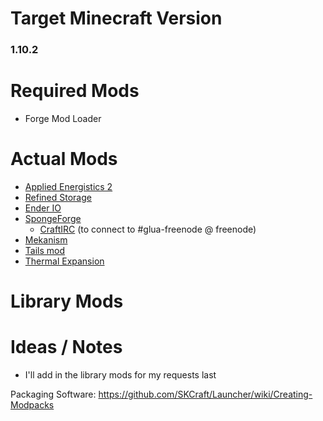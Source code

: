 # Target Minecraft Version
### 1.10.2

# Required Mods

- Forge Mod Loader

# Actual Mods

 - [Applied Energistics 2](https://minecraft.curseforge.com/projects/applied-energistics-2)
 - [Refined Storage](https://minecraft.curseforge.com/projects/refined-storage)
 - [Ender IO](https://minecraft.curseforge.com/projects/ender-io)
 - [SpongeForge](https://www.spongepowered.org/downloads/spongeforge)
   - [CraftIRC](https://forums.spongepowered.org/t/craftirc-an-irc-minecraft-relay-plugin-api-4-0-0/6083) (to connect to #glua-freenode @ freenode)
 - [Mekanism](http://aidancbrady.com/mekanism/download/)
 - [Tails mod](https://minecraft.curseforge.com/projects/tails)
 - [Thermal Expansion](https://mods.curse.com/mc-mods/minecraft/thermalexpansion)

# Library Mods

# Ideas / Notes

 - I'll add in the library mods for my requests last

Packaging Software: https://github.com/SKCraft/Launcher/wiki/Creating-Modpacks
